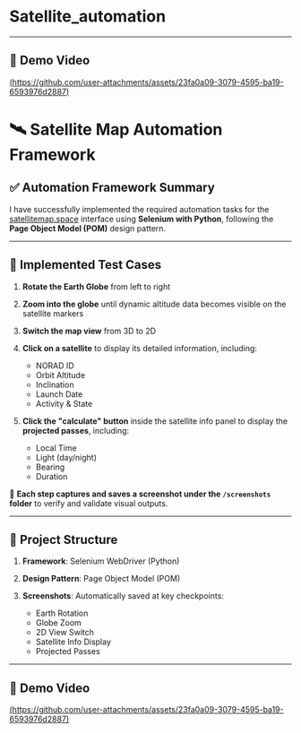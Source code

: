 # Satellite_automation
---

## 🎥 Demo Video

[(https://github.com/user-attachments/assets/23fa0a09-3079-4595-ba19-6593976d2887)
](https://github.com/user-attachments/assets/23fa0a09-3079-4595-ba19-6593976d2887)

# 🛰️ Satellite Map Automation Framework

## ✅ Automation Framework Summary

I have successfully implemented the required automation tasks for the [satellitemap.space](https://satellitemap.space) interface using **Selenium with Python**, following the **Page Object Model (POM)** design pattern.

---

## 🚀 Implemented Test Cases

1. **Rotate the Earth Globe** from left to right
2. **Zoom into the globe** until dynamic altitude data becomes visible on the satellite markers
3. **Switch the map view** from 3D to 2D
4. **Click on a satellite** to display its detailed information, including:

   * NORAD ID
   * Orbit Altitude
   * Inclination
   * Launch Date
   * Activity & State
5. **Click the "calculate" button** inside the satellite info panel to display the **projected passes**, including:

   * Local Time
   * Light (day/night)
   * Bearing
   * Duration

📸 **Each step captures and saves a screenshot under the `/screenshots` folder** to verify and validate visual outputs.

---

## 📁 Project Structure

1. **Framework**: Selenium WebDriver (Python)
2. **Design Pattern**: Page Object Model (POM)
3. **Screenshots**: Automatically saved at key checkpoints:

   * Earth Rotation
   * Globe Zoom
   * 2D View Switch
   * Satellite Info Display
   * Projected Passes

---

## 🎥 Demo Video

[(https://github.com/user-attachments/assets/23fa0a09-3079-4595-ba19-6593976d2887)
](https://github.com/user-attachments/assets/23fa0a09-3079-4595-ba19-6593976d2887)
